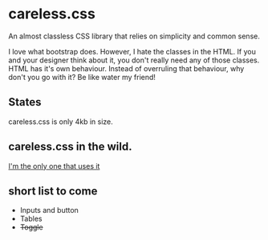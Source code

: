 # careless.css
An almost classless CSS library that relies on simplicity and common sense.

I love what bootstrap does. However, I hate the classes in the HTML.
If you and your designer think about it, you don't really need any of those classes. 
HTML has it's own behaviour. Instead of overruling that behaviour, why don't you go with it?
Be like water my friend! 

## States
careless.css is only 4kb in size.

## careless.css in the wild.
[I'm the only one that uses it](https://magalielinda.me)

## short list to come
- Inputs and button
- Tables
- <s>Toggle</s>